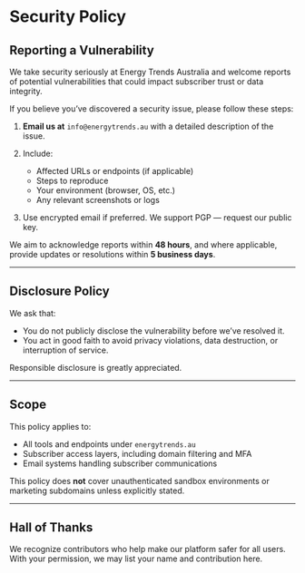 # Security Policy

## Reporting a Vulnerability

We take security seriously at Energy Trends Australia and welcome reports of potential vulnerabilities that could impact subscriber trust or data integrity.

If you believe you’ve discovered a security issue, please follow these steps:

1. **Email us at** `info@energytrends.au` with a detailed description of the issue.
2. Include:
   - Affected URLs or endpoints (if applicable)
   - Steps to reproduce
   - Your environment (browser, OS, etc.)
   - Any relevant screenshots or logs

3. Use encrypted email if preferred. We support PGP — request our public key.

We aim to acknowledge reports within **48 hours**, and where applicable, provide updates or resolutions within **5 business days**.

---

## Disclosure Policy

We ask that:
- You do not publicly disclose the vulnerability before we’ve resolved it.
- You act in good faith to avoid privacy violations, data destruction, or interruption of service.

Responsible disclosure is greatly appreciated.

---

## Scope

This policy applies to:
- All tools and endpoints under `energytrends.au`
- Subscriber access layers, including domain filtering and MFA
- Email systems handling subscriber communications

This policy does **not** cover unauthenticated sandbox environments or marketing subdomains unless explicitly stated.

---

## Hall of Thanks

We recognize contributors who help make our platform safer for all users. With your permission, we may list your name and contribution here.

